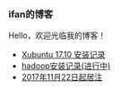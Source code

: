 ### ifan的博客
Hello，欢迎光临我的博客！

* [Xubuntu 17.10 安装记录](xubuntu.md)
* [hadoop安装记录(进行中)](hadoop.md)
* [2017年11月22日起居注](20171122.md)